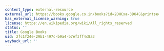 ```yaml
---
content_type: external-resource
external_url: https://books.google.co.in/books?id=2DHCxa-3DO4C&printsec=frontcover&d%20%20q=Adapting+to+the+Impacts+of+Climate+Change&hl=en&sa=X&ei=9qYCT7GaEc%20%20WJrAfKzfm_AQ&ved=0CD0Q6AEwAA#v=onepage&q&f=false
has_external_license_warning: true
license: https://en.wikipedia.org/wiki/All_rights_reserved
status: ''
title: Google Books
uid: 2fc1f24e-29b1-497c-b9a4-b7ef3ff4c8a3
wayback_url: ''
---
```

